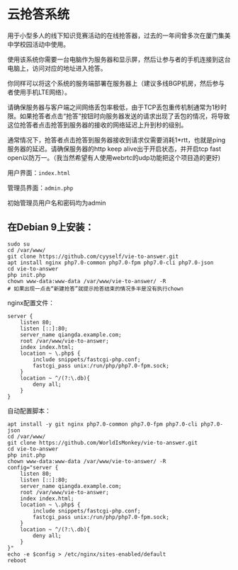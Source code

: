 # 云抢答系统
用于小型多人的线下知识竞赛活动的在线抢答器，过去的一年间曾多次在厦门集美中学校园活动中使用。

使用该系统你需要一台电脑作为服务器和显示屏，然后让参与者的手机连接到这台电脑上，访问对应的地址进入抢答。

你同样可以将这个系统的服务端部署在服务器上（建议多线BGP机房，然后参与者使用手机LTE网络）。

请确保服务器与客户端之间网络丢包率极低，由于TCP丢包重传机制通常为1秒时限。如果抢答者点击“抢答”按钮时向服务器发送的请求出现了丢包的情况，将导致这位抢答者点击抢答到服务器的接收的网络延迟上升到秒的级别。

通常情况下，抢答者点击抢答到服务器接收到请求仅需要消耗1*rtt，也就是ping服务器的延迟。请确保服务器的http keep alive出于开启状态，并开启tcp fast open以防万一。（我当然希望有人使用webrtc的udp功能把这个项目造的更好)

用户界面：`index.html`

管理员界面：`admin.php`

初始管理员用户名和密码均为admin


## 在Debian 9上安装：
```
sudo su
cd /var/www/
git clone https://github.com/cyyself/vie-to-answer.git
apt install nginx php7.0-common php7.0-fpm php7.0-cli php7.0-json
cd vie-to-answer
php init.php
chown www-data:www-data /var/www/vie-to-answer/ -R
# 如果出现一点击“新建抢答”就提示抢答结束的情况多半是没有执行chown
```
nginx配置文件：
```
server {
    listen 80;
    listen [::]:80;
    server_name qiangda.example.com;
    root /var/www/vie-to-answer;
    index index.html;
    location ~ \.php$ {
        include snippets/fastcgi-php.conf;
        fastcgi_pass unix:/run/php/php7.0-fpm.sock;
    }
    location ~ ^/(?:\.db){
        deny all;
    }
}
```
自动配置脚本：
```
apt install -y git nginx php7.0-common php7.0-fpm php7.0-cli php7.0-json
cd /var/www/
git clone https://github.com/WorldIsMonkey/vie-to-answer.git
cd vie-to-answer
php init.php
chown www-data:www-data /var/www/vie-to-answer/ -R
config="server {
    listen 80;
    listen [::]:80;
    server_name qiangda.example.com;
    root /var/www/vie-to-answer;
    index index.html;
    location ~ \.php$ {
        include snippets/fastcgi-php.conf;
        fastcgi_pass unix:/run/php/php7.0-fpm.sock;
    }
    location ~ ^/(?:\.db){
        deny all;
    }
}"
echo -e $config > /etc/nginx/sites-enabled/default
reboot
```
